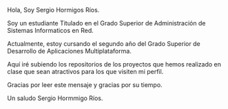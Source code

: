 
Hola, Soy Sergio Hormigos Ríos.

Soy un  estudiante Titulado en el Grado Superior de
Administración de Sistemas Informaticos en Red.

Actualmente, estoy cursando el segundo año del Grado Superior de
Desarrollo de Aplicaciones Multiplataforma.

Aquí iré subiendo los repositorios de los proyectos que hemos realizado
en clase que sean atractivos para los que visiten mi perfil.

Gracias por leer este mensaje y gracias por su tiempo.

Un saludo Sergio Hormmigo Ríos.
